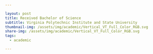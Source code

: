 ```yaml
---

layout: post
title: Received Bachelor of Science
subtitle: Virginia Polytechnic Institute and State University
thumbnail-img: /assets/img/academic/Vertical_VT_Full_Color_RGB.svg
share-img: /assets/img/academic/Vertical_VT_Full_Color_RGB.svg
tags: 
  - academic

---
```

